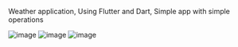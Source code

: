 Weather application,
Using Flutter and Dart,
Simple app with simple operations

![image](https://user-images.githubusercontent.com/46898308/221191203-fe768294-a4c7-42bd-b7cf-1128ba0b543a.png)
![image](https://user-images.githubusercontent.com/46898308/221191296-2c069913-021c-4d62-b129-4f98d40bb692.png)
![image](https://user-images.githubusercontent.com/46898308/221191725-41877cce-dafa-45b8-a92f-87a5a85e2009.png)


